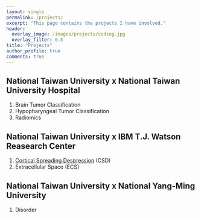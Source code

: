 ```yaml
---
layout: single
permalink: /projects/
excerpt: "This page contains the projects I have involved."
header:
  overlay_image: /images/projects/coding.jpg
  overlay_filter: 0.5
title: "Projects"
author_profile: true
comments: true
---
```


## National Taiwan University x National Taiwan University Hospital

   1. Brain Tumor Classification<br>
   2. Hypopharyngeal Tumor Classification<br>
   3. Radiomics<br>

## National Taiwan University x IBM T.J. Watson Reasearch Center

   1. [Cortical Spreading Despression](IBM/CSD.html) (CSD)<br>
   2. Extracellular Space (ECS)<br>

## National Taiwan University x National Yang-Ming University

   1. Disorder<br>


